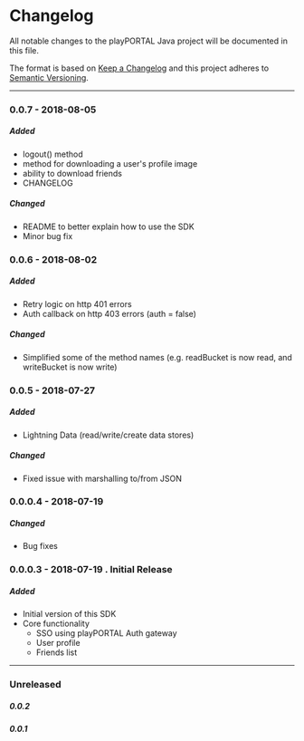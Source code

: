 # Changelog
All notable changes to the playPORTAL Java project will be documented in this file.

The format is based on [Keep a Changelog](http://keepachangelog.com/en/1.0.0/)
and this project adheres to [Semantic Versioning](http://semver.org/spec/v2.0.0.html).

----
### 0.0.7 - 2018-08-05
##### Added
- logout() method
- method for downloading a user's profile image
- ability to download friends
- CHANGELOG
##### Changed
- README to better explain how to use the SDK
- Minor bug fix

### 0.0.6 - 2018-08-02
##### Added
- Retry logic on http 401 errors
- Auth callback on http 403 errors (auth = false)

##### Changed
- Simplified some of the method names (e.g. readBucket is now read, and writeBucket is now write)


### 0.0.5 - 2018-07-27
##### Added
- Lightning Data (read/write/create data stores)

##### Changed
- Fixed issue with marshalling to/from JSON


### 0.0.0.4 - 2018-07-19
##### Changed
- Bug fixes

### 0.0.0.3 - 2018-07-19 . Initial Release
##### Added
- Initial version of this SDK
- Core functionality
  - SSO using playPORTAL Auth gateway
  - User profile 
  - Friends list

----

### Unreleased
##### 0.0.2
##### 0.0.1
